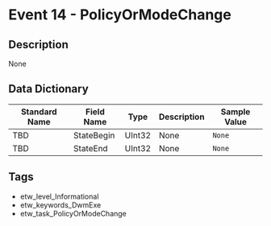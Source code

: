# Event 14 - PolicyOrModeChange

## Description
None

## Data Dictionary
|Standard Name|Field Name|Type|Description|Sample Value|
|---|---|---|---|---|
|TBD|StateBegin|UInt32|None|`None`|
|TBD|StateEnd|UInt32|None|`None`|

## Tags
* etw_level_Informational
* etw_keywords_DwmExe
* etw_task_PolicyOrModeChange